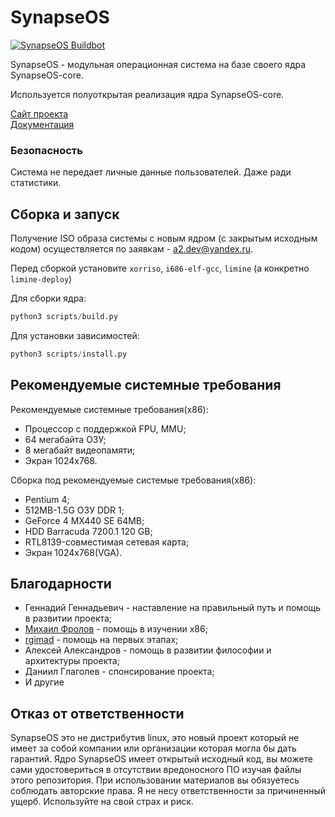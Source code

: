 # SynapseOS

[![SynapseOS Buildbot](https://github.com/0Nera/SynapseOS/actions/workflows/main.yml/badge.svg)](https://github.com/0Nera/SynapseOS/actions/workflows/main.yml)

SynapseOS - модульная операционная система на базе своего ядра SynapseOS-core.

Используется полуоткрытая реализация ядра SynapseOS-core.


[Сайт проекта](https://0nera.ru/SynapseOS)<br>
[Документация](https://openkernel.0nera.ru)

### Безопасность

Система не передает личные данные пользователей. Даже ради статистики.

## Сборка и запуск

Получение ISO образа системы с новым ядром (с закрытым исходным кодом) осуществляется по заявкам - a2.dev@yandex.ru.

Перед сборкой установите `xorriso`, `i686-elf-gcc`, `limine` (а конкретно `limine-deploy`)

Для сборки ядра:

```python
python3 scripts/build.py
```

Для установки зависимостей:

```python
python3 scripts/install.py
```

## Рекомендуемые системные требования

Рекомендуемые системные требования(x86):

- Процессор с поддержкой FPU, MMU;
- 64 мегабайта ОЗУ;
- 8 мегабайт видеопамяти;
- Экран 1024x768.

Сборка под рекомендуемые системые требования(x86):

- Pentium 4;
- 512MB-1.5G ОЗУ DDR 1;
- GeForce 4 MX440 SE 64MB;
- HDD Barracuda 7200.1 120 GB;
- RTL8139-совместимая сетевая карта;
- Экран 1024x768(VGA).

## Благодарности

- Геннадий Геннадьевич - наставление на правильный путь и помощь в развитии проекта;
- [Михаил Фролов](https://vk.com/id_doczom) - помощь в изучении x86;
- [rgimad](https://github.com/rgimad) - помощь на первых этапах;
- Алексей Александров - помощь в развитии философии и архитектуры проекта;
- Даниил Глаголев - спонсирование проекта;
- И другие

## Отказ от ответственности

SynapseOS это не дистрибутив linux, это новый проект который не имеет за собой компании или организации которая могла бы дать гарантий.
Ядро SynapseOS имеет открытый исходный код, вы можете сами удостовериться в отсутствии вредоносного ПО изучая файлы этого репозитория.
При использовании материалов вы обязуетесь соблюдать авторские права.
Я не несу ответственности за причиненный ущерб. Используйте на свой страх и риск.
